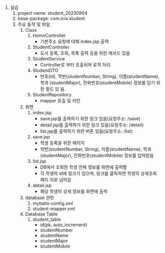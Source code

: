 1. 실습
   1. project name: student_20230904
   2. base-package: com.icia.student
   3. 주요 동작 및 파일
      1. Class
         1. HomeController
            - 기본주소 요청에 대해 index.jsp 출력
         2. StudentController
            - 도서 등록, 조회, 목록 출력 등을 위한 메서드 있음
         3. StudentService
            - Controller로 부터 호출되며 로직 처리
         4. StudentDTO
            - 번호(id), 학번(studentNumber, String), 이름(studentName), 학과
            (studentMajor), 전화번호(studentMobile) 정보를 담기 위한 필드 있
            음.
         5. StudentRepository
            - mapper 호출 및 리턴
      2. 화면
         1. index.jsp
            - save.jsp를 출력하기 위한 링크 있음(요청주소: /save)
            - detail.jsp를 출력하기 위한 링크 있음(요청주소: /detail)
            - list.jsp를 출력하기 위한 버튼 있음(요청주소: /list)
         2. save.jsp
            - 학생 등록을 위한 페이지
            - 학번(studentNumber, String), 이름(studentName), 학과
            (studentMajor), 전화번호(studentMobile) 정보를 입력받음
         3. list.jsp
            - DB에서 조회한 학생 전체 정보를 화면에 출력함
            - 각 학생의 id에 링크가 있으며, 링크를 클릭하면 학생의 상세조회 페이
            지로 넘어감
         4. detail.jsp
            - 해당 학생의 상세 정보를 화면에 출력
      3. database 관련
         1. mybatis-config.xml
         2. student-mapper.xml
      4. Database Table
         1. student_table
            - id(pk, auto_increment)
            - studentNumber
            - studentName
            - studentMajor
            - studentMobile